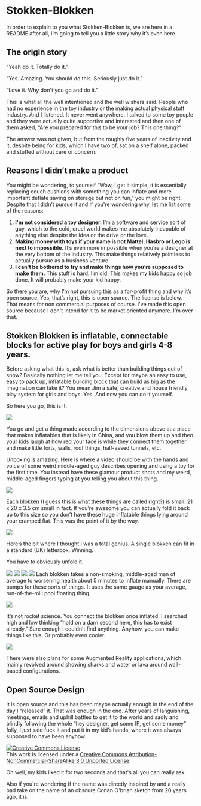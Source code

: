 
# Stokken-Blokken

In order to explain to you what Stokken-Blokken is, we are here in a README after all, I’m going to tell you a little story why it’s even here.

## The origin story

“Yeah do it. Totally do it.”

“Yes. Amazing. You should do this. Seriously just do it.”

“Love it. Why don't you go and do it.”

This is what all the well intentioned and the well wishers said. People who had no experience in the toy industry or the making actual physical stuff industry. And I listened. It never went anywhere. I talked to some toy people and they were actually quite supportive and interested and then one of them asked, “Are you prepared for this to be your job? This one thing?”

The answer was not given, but from the roughly five years of inactivity and it, despite being for kids, which I have two of, sat on a shelf alone, packed and stuffed without care or concern.

## Reasons I didn’t make a product

You might be wondering, to yourself “Wow, I get it simple, it is essentially replacing couch cushions with something you can inflate and more important deflate saving on storage but not on fun,” you might be right. Despite that I didn’t pursue it and If you're wondering why, let me list some of the reasons:

1. **I'm not considered a toy designer.** I’m a software and service sort of guy, which to the cold, cruel world makes me absolutely incapable of anything else despite the idea or the drive or the love.
2. **Making money with toys if your name is not Mattel, Hasbro or Lego is next to impossible.** It’s even more impossible when you’re a designer at the very bottom of the industry. This make things relatively pointless to actually pursue as a business venture.
3. **I can't be bothered to try and make things how you’re supposed to make them.** This stuff is hard. I’m old. This makes my kids happy so job done. It will probably make your kid happy.

So there you are, why I’m not pursuing this as a for-profit thing and why it’s open source. Yes, that’s right, this is open source. The license is below. That means for non commercial purposes of course. I've made this open source because I don't intend for it to be market oriented anymore. I'm over that.  

## Stokken Blokken is inflatable, connectable blocks for active play for boys and girls 4-8 years.

Before asking what this is, ask what is better than building things out of snow? Basically nothing let me tell you. Except for maybe an easy to use, easy to pack up, inflatable building block that can build as big as the imagination can take it? You mean Jim a safe, creative and house friendly play system for girls and boys. Yes. And now you can do it yourself.

So here you go, this is it.

![](https://github.com/jkosem/stokken-blokken/blob/master/images/bloks2.png)

You go and get a thing made according to the dimensions above at a place that makes inflatables that is likely in China, and you blow them up and then your kids laugh at how red your face is while they connect them together and make little forts, walls, roof things, half-assed tunnels, etc.

Unboxing is amazing. Here is where a video should be with the hands and voice of some weird middle-aged guy describes opening and using a toy for the first time. You instead have these glamour product shots and my weird, middle-aged fingers typing at you telling you about this thing.

![](https://github.com/jkosem/stokken-blokken/blob/master/images/stokken-blokken1.jpg)

Each blokken (I guess this is what these things are called right?) is small. 21 x 20 x 3.5 cm small in fact.  If you’re awesome you can actually fold it back up to this size so you don’t have these huge inflatable things lying around your cramped flat. This was the point of it by the way.

![](https://github.com/jkosem/stokken-blokken/blob/master/images/stokken-blokken2.jpg)

Here’s the bit where I thought I was a total genius. A single blokken can fit in a standard (UK) letterbox. Winning.

You have to obviously unfold it.

![](https://github.com/jkosem/stokken-blokken/blob/master/images/stokken-blokken3.jpg)
![](https://github.com/jkosem/stokken-blokken/blob/master/images/stokken-blokken4.jpg)
![](https://github.com/jkosem/stokken-blokken/blob/master/images/stokken-blokken5.jpg)
![](https://github.com/jkosem/stokken-blokken/blob/master/images/stokken-blokken6.jpg)
Each blokken takes a non-smoking, middle-aged man of average to worsening health about 5 minutes to inflate manually. There are pumps for these sorts of things. It uses the same gauge as your average, run-of-the-mill pool floating thing.

![](https://github.com/jkosem/stokken-blokken/blob/master/images/stokken-blokken7.jpg)

It’s not rocket science. You connect the blokken once inflated. I searched high and low thinking “hold on a darn second here, this has to exist already.” Sure enough I couldn’t find anything. Anyhow, you can make things like this. Or probably even cooler.

![](https://github.com/jkosem/stokken-blokken/blob/master/images/stokken-blokken8.jpg)

There were also plans for some Augmented Reality applications, which mainly revolved around showing sharks and water or lava around wall-based configurations.

## Open Source Design

It is open source and this has been maybe actually enough in the end of the day
I “released” it. That was enough in the end. After years of languishing, meetings, emails and uphill battles to get it to the world and sadly and blindly following the whole “hey designer, get some IP, get some money” folly, I just said fuck it and put it in my kid’s hands, where it was always supposed to have been anyhow.

<a rel="license" href="http://creativecommons.org/licenses/by-nc-sa/3.0/"><img alt="Creative Commons License" style="border-width:0" src="https://i.creativecommons.org/l/by-nc-sa/3.0/88x31.png" /></a><br />This work is licensed under a <a rel="license" href="http://creativecommons.org/licenses/by-nc-sa/3.0/">Creative Commons Attribution-NonCommercial-ShareAlike 3.0 Unported License</a>.

Oh well, my kids liked it for two seconds and that's all you can really ask.

Also if you're wondering if the name was directly inspired by and a really bad take on the name of an obscure Conan O'brian sketch from 20 years ago, it is.

